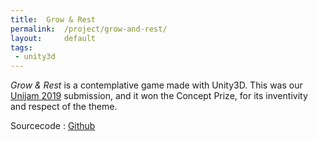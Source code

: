 ```yaml
---
title:  Grow & Rest
permalink:  /project/grow-and-rest/
layout:     default
tags:
 - unity3d
---
```


*Grow & Rest* is a contemplative game made with Unity3D.
This was our [Unijam 2019](https://itch.io/jam/unijam2019) submission, and it won the Concept Prize, for its inventivity and respect of the theme.

Sourcecode : [Github](https://github.com/matthias4217/unijam2019-experience)
